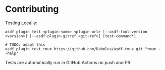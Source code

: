 # Contributing

Testing Locally:

```shell
asdf plugin test <plugin-name> <plugin-url> [--asdf-tool-version <version>] [--asdf-plugin-gitref <git-ref>] [test-command*]

# TODO: adapt this
asdf plugin test tmux https://github.com/Dabolus/asdf-tmux.git "tmux --help"
```

Tests are automatically run in GitHub Actions on push and PR.

